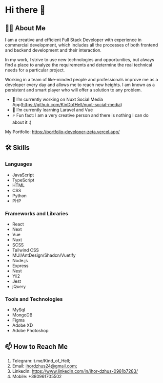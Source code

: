 # Hi there 👋

## 🙋‍♂️ About Me

I am a creative and efficient Full Stack Developer with experience in commercial development, which includes all the processes of both frontend and backend development and their interaction.

In my work, I strive to use new technologies and opportunities, but always find a place to analyze the requirements and determine the real technical needs for a particular project. 

Working in a team of like-minded people and professionals improve me as a developer every day and allows me to reach new heights. I am known as a persistent and smart player who will offer a solution to any problem.

- 🔭 I’m currently working on Nuxt Social Media App(https://github.com/KinDofHell/nuxt-social-media)
- 🌱 I’m currently learning Laravel and Vue
- ⚡ Fun fact: I am a very creative person and there is nothing I can do about it :)

My Portfolio: https://portfolio-developer-zeta.vercel.app/

## 🛠 Skills

### Languages

- JavaScript
- TypeScript
- HTML
- CSS
- Python
- PHP

### Frameworks and Libraries 

- React
- Next
- Vue
- Nuxt
- SCSS
- Tailwind CSS
- MUI/AntDesign/Shadcn/Vuetify
- Node.js
- Express
- Nest
- Yii2
- Jest
- jQuery

### Tools and Technologies

- MySql
- MongoDB
- Figma
- Adobe XD
- Adobe Photoshop

## 📫 How to Reach Me

1. Telegram: t.me/Kind_of_Hell;
2. Email: ihordzhus24@gmail.com;
3. LinkedIn: https://www.linkedin.com/in/ihor-dzhus-0981b7283/
4. Mobile: +380961705502

